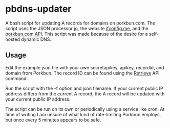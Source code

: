 # pbdns-updater
A bash script for updating A records for domains on porkbun.com. The script uses the JSON processor [jq](https://jqlang.github.io/jq/), the website [ifconfig.me](http://ifconfig.me/), and the [porkbun.com API](https://porkbun.com/api/json/v3/documentation). This script was made because of the desire for a self-hosted dynamic DNS.

## Usage

Edit the example.json file with your own secretapikey, apikey, recordid, and domain from Porkbun. The record ID can be found using the [Retrieve](https://porkbun.com/api/json/v3/documentation#DNS%20Retrieve%20Records%20by%20Domain%20or%20ID) API command.

Run the script with the -f option and json filename. If your current public IP address differs from the current A record, the A record will be updated with your current public IP address.

The script can be run on its own or periodically using a service like cron. At time of writing I am unsure of what kind of rate-limiting Porkbun employs, but once every 5 minutes appears to be safe.